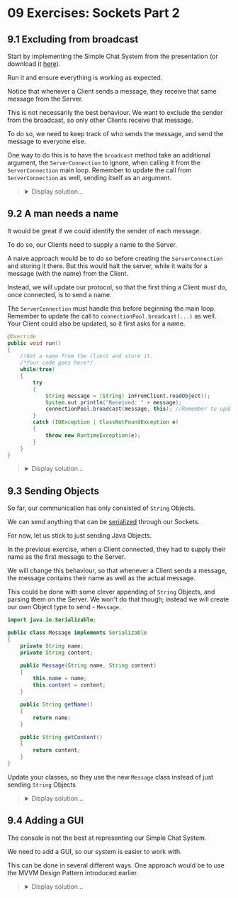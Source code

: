 # 09 Exercises: Sockets Part 2

## 9.1 Excluding from broadcast

Start by implementing the Simple Chat System from the presentation (or download it [here](/09%20Sockets%202/Examples/Simple%20Chat%20System/)).

Run it and ensure everything is working as expected.

Notice that whenever a Client sends a message, they receive that same message from the Server.

This is not necessarily the best behaviour. We want to exclude the sender from the broadcast, so only other Clients receive that message.

To do so, we need to keep track of who sends the message, and send the message to everyone else.

One way to do this is to have the `broadcast` method take an additional argument, the `ServerConnection` to ignore, when calling it from the `ServerConnection` main loop. Remember to update the call from `ServerConnection` as well, sending itself as an argument.

<blockquote>
<details>
<summary>Display solution...</summary>

```java
//In ConnectionPool
public void broadcast(String message, ServerConnection connectionToIgnore) throws IOException
{
    for (ServerConnection connection : connections)
    {
        if(connection != connectionToIgnore)
        {
            connection.send(message);
        }
    }
}
```

```java
//In ServerConnection
@Override
public void run()
{
    while(true)
    {
        try
        {
            String message = (String) inFromClient.readObject();
            System.out.println("Received: " + message);
            connectionPool.broadcast(message, this);
        }
        catch (IOException | ClassNotFoundException e)
        {
            throw new RuntimeException(e);
        }
    }
}
```
</details>
</blockquote>

## 9.2 A man needs a name

It would be great if we could identify the sender of each message.

To do so, our Clients need to supply a name to the Server.

A naive approach would be to do so before creating the `ServerConnection` and storing it there. But this would halt the server, while it waits for a message (with the name) from the Client.

Instead, we will update our protocol, so that the first thing a Client must do, once connected, is to send a name.

The `ServerConnection` must handle this before beginning the main loop. Remember to update the call to `connectionPool.broadcast(...)` as well. Your Client could also be updated, so it first asks for a name.

```java
@Override
public void run()
{
    //Get a name from the client and store it.
    /*Your code goes here*/
    while(true)
    {
        try
        {
            String message = (String) inFromClient.readObject();
            System.out.println("Received: " + message);
            connectionPool.broadcast(message, this); //Remember to update this
        }
        catch (IOException | ClassNotFoundException e)
        {
            throw new RuntimeException(e);
        }
    }
}
```

<blockquote>
<details>
<summary>Display solution...</summary>

```java
//ServerConnection
 @Override
public void run()
{
    //Get a name from the client and store it.
    /*Your code goes here*/
    String name;
    try
    {
        name = (String) inFromClient.readObject();
        System.out.println("Name received: " + name);
    }
    catch (IOException | ClassNotFoundException e)
    {
        throw new RuntimeException(e);
    }

    while(true)
    {
        try
        {
            String message = (String) inFromClient.readObject();
            System.out.println("Received: " + message);
            connectionPool.broadcast(message, this, name);
        }
        catch (IOException | ClassNotFoundException e)
        {
            throw new RuntimeException(e);
        }
    }
}
```
```java
//ConnectionPool
public void broadcast(String message, ServerConnection connectionToIgnore, String name) throws IOException
{
    for (ServerConnection connection : connections)
    {
        if(connection != connectionToIgnore)
        {
            connection.send("[" + name + "] - " + message);
        }
    }
}
```
```java
//Client
public static void main(String[] args)
{
    Scanner scanner = new Scanner(System.in);

    try
    {
        Socket socket = new Socket("localhost", 2910);
        ClientConnection clientConnection = new ClientConnection(socket);
        new Thread(clientConnection).start();

        System.out.println("Enter your name: ");
        String name = scanner.nextLine();
        clientConnection.send(name);

        while(true)
        {
            System.out.println("Enter a message: ");
            String message = scanner.nextLine();
            clientConnection.send(message);
        }
    }
    catch (IOException e)
    {
        throw new RuntimeException(e);
    }
}
```
</details>
</blockquote>

## 9.3 Sending Objects

So far, our communication has only consisted of `String` Objects.

We can send anything that can be [serialized](https://www.baeldung.com/cs/serialization-deserialization) through our Sockets.

For now, let us stick to just sending Java Objects.

In the previous exercise, when a Client connected, they had to supply their name as the first message to the Server.

We will change this behaviour, so that whenever a Client sends a message, the message contains their name as well as the actual message.

This could be done with some clever appending of `String` Objects, and parsing them on the Server. We won't do that though; instead we will create our own Object type to send - `Message`.

```java
import java.io.Serializable;

public class Message implements Serializable
{
    private String name;
    private String content;

    public Message(String name, String content)
    {
        this.name = name;
        this.content = content;
    }

    public String getName()
    {
        return name;
    }

    public String getContent()
    {
        return content;
    }
}
```

Update your classes, so they use the new `Message` class instead of just sending `String` Objects

<blockquote>
<details>
<summary>Display solution...</summary>

```java
import java.io.IOException;
import java.net.ServerSocket;
import java.net.Socket;

public class Server
{
    public static void main(String[] args)
    {
        System.out.println("Starting server...");
        try
        {
            ServerSocket welcomeSocket = new ServerSocket(2910);
            ConnectionPool connectionPool = new ConnectionPool();

            while (true)
            {
                Socket socket = welcomeSocket.accept();
                ServerConnection serverConnection = new ServerConnection(socket, connectionPool);
                connectionPool.add(serverConnection);
                System.out.println("Client connected");
                new Thread(serverConnection).start();
            }
        }
        catch (IOException e)
        {
            throw new RuntimeException(e);
        }
    }
}
```

```java
import java.io.IOException;
import java.io.ObjectInputStream;
import java.io.ObjectOutputStream;
import java.net.Socket;

public class ServerConnection implements Runnable
{
    private final ObjectInputStream inFromClient;
    private final ObjectOutputStream outToClient;
    private final ConnectionPool connectionPool;


    public ServerConnection(Socket connectionSocket, ConnectionPool connectionPool) throws IOException
    {
        inFromClient = new ObjectInputStream(connectionSocket.getInputStream());
        outToClient = new ObjectOutputStream(connectionSocket.getOutputStream());
        this.connectionPool = connectionPool;
    }

    @Override
    public void run()
    {
        while(true)
        {
            try
            {
                Message message = (Message) inFromClient.readObject();
                System.out.println("Received message from: " + message.getName());
                System.out.println("Message content: " + message.getContent());
                connectionPool.broadcast(message, this);
            }
            catch (IOException | ClassNotFoundException e)
            {
                throw new RuntimeException(e);
            }
        }
    }

    public void send(Message message) throws IOException
    {
        outToClient.writeObject(message);
    }
}
```

```java
import java.io.IOException;
import java.util.ArrayList;
import java.util.List;

public class ConnectionPool
{
    private final List<ServerConnection> connections;

    public ConnectionPool()
    {
        this.connections = new ArrayList<>();
    }

    public void add(ServerConnection serverConnection)
    {
        connections.add(serverConnection);
    }

    public void broadcast(Message message, ServerConnection connectionToIgnore) throws IOException
    {
        for (ServerConnection connection : connections)
        {
            if(connection != connectionToIgnore)
            {
                connection.send(message);
            }
        }
    }
}
```

```java
import java.io.IOException;
import java.net.Socket;
import java.util.Scanner;

public class Client
{
    public static void main(String[] args)
    {
        Scanner scanner = new Scanner(System.in);

        try
        {
            System.out.println("Enter your name: ");
            String name = scanner.nextLine();

            Socket socket = new Socket("localhost", 2910);
            ClientConnection clientConnection = new ClientConnection(socket);
            new Thread(clientConnection).start();

            while(true)
            {
                System.out.println("Enter a message: ");
                String messageContent = scanner.nextLine();
                Message message = new Message(name, messageContent);
                clientConnection.send(message);
            }
        }
        catch (IOException e)
        {
            throw new RuntimeException(e);
        }
    }
}
```

```java
import java.io.IOException;
import java.io.ObjectInputStream;
import java.io.ObjectOutputStream;
import java.net.Socket;

public class ClientConnection implements Runnable
{

    private final ObjectOutputStream outToServer;
    private final ObjectInputStream inFromServer;

    public ClientConnection(Socket socket) throws IOException
    {
        outToServer = new ObjectOutputStream(socket.getOutputStream());
        inFromServer = new ObjectInputStream(socket.getInputStream());
    }

    @Override
    public void run()
    {
        try
        {
            while (true)
            {
                Message message = (Message) inFromServer.readObject();
                System.out.println(message.getName() + ": " + message.getContent());
            }
        }
        catch (IOException | ClassNotFoundException e)
        {
            throw new RuntimeException(e);
        }
    }

    public void send(Message message) throws IOException
    {
        outToServer.writeObject(message);
    }
}

```

```java
import java.io.Serializable;

public class Message implements Serializable
{
    private String name;
    private String content;

    public Message(String name, String content)
    {
        this.name = name;
        this.content = content;
    }

    public String getName()
    {
        return name;
    }

    public String getContent()
    {
        return content;
    }
}

```

</details>
</blockquote>

## 9.4 Adding a GUI

The console is not the best at representing our Simple Chat System.

We need to add a GUI, so our system is easier to work with.

This can be done in several different ways. One approach would be to use the MVVM Design Pattern introduced earlier.

<blockquote>
<details>
<summary>Display solution...</summary>

No solution for now. Keep up the good work ;)

</details>
</blockquote>
<!--

## 9.4 Authentication

Security in our Simple Chat System is non-existent. We should probably look into that...

Right now, a Client can easily send messages disguised as another user.

To prevent this, we will add authentication to our 

-->

